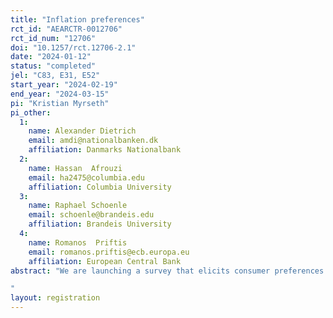 ```yaml
---
title: "Inflation preferences"
rct_id: "AEARCTR-0012706"
rct_id_num: "12706"
doi: "10.1257/rct.12706-2.1"
date: "2024-01-12"
status: "completed"
jel: "C83, E31, E52"
start_year: "2024-02-19"
end_year: "2024-03-15"
pi: "Kristian Myrseth"
pi_other:
  1:
    name: Alexander Dietrich
    email: amdi@nationalbanken.dk
    affiliation: Danmarks Nationalbank
  2:
    name: Hassan  Afrouzi
    email: ha2475@columbia.edu
    affiliation: Columbia University
  3:
    name: Raphael Schoenle
    email: schoenle@brandeis.edu
    affiliation: Brandeis University
  4:
    name: Romanos  Priftis
    email: romanos.priftis@ecb.europa.eu
    affiliation: European Central Bank
abstract: "We are launching a survey that elicits consumer preferences over inflation. The survey embeds an RCT, featuring five information treatments and one control group. The survey also includes questions that explore potential rationales for preferences expressed; vignettes--wherein random numbers for long-run inflation are presented--that elicit preferences in hypothetical contexts; and a task that confronts respondents with a trade-off between stabilizing inflation and stabilizing unemployment.
"
layout: registration
---
```


